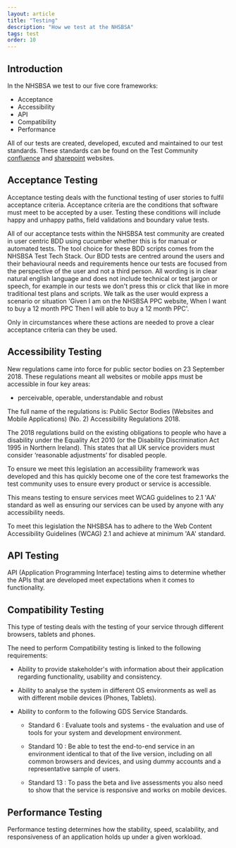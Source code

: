 ```yaml
---
layout: article
title: "Testing"
description: "How we test at the NHSBSA"
tags: test
order: 10
---
```


## Introduction

In the NHSBSA we test to our five core frameworks: 
- Acceptance 
- Accessibility
- API
- Compatibility
- Performance

All of our tests are created, developed, excuted and maintained to our test standards. 
These standards can be found on the Test Community [confluence](https://bsa2468.atlassian.net/wiki/spaces/CoP/pages/1706623220/NHSBSA+TEST+STANDARDS) and [sharepoint](https://nhsbsauk.sharepoint.com/sites/Digital872/SitePages/NHSBSA-Test-Standards.aspx) websites.

## Acceptance Testing

Acceptance testing deals with the functional testing of user stories to fulfil acceptance criteria. 
Acceptance criteria are the conditions that software must meet to be accepted by a user. 
Testing these conditions will include happy and unhappy paths, field validations and boundary value tests. 

All of our acceptance tests within the NHSBSA test community are created in user centric BDD using cucumber whether this is for manual or automated tests. The tool choice for these BDD scripts comes from the NHSBSA Test Tech Stack.​​​​​​​
Our BDD tests are centred around the users and their behavioural needs and requirements hence our tests are focused from the perspective of the user and not a third person.
All wording is in clear natural english language and does not include technical or test jargon or speech, for example in our tests we don't press this or click that like in more traditional test plans and scripts. 
We talk as the user would express a scenario or situation 'Given I am on the NHSBSA PPC website, When I want to buy a 12 month PPC Then I will able to buy a 12 month PPC'.

Only in circumstances where these actions are needed to prove a clear acceptance criteria can they be used.

## Accessibility Testing

New regulations came into force for public sector bodies on 23 September 2018. These regulations meant all websites or mobile apps must be accessible in four key areas: 
- perceivable, operable, understandable and robust

The full name of the regulations is: Public Sector Bodies (Websites and Mobile Applications) (No. 2) Accessibility Regulations 2018.

The 2018 regulations build on the existing obligations to people who have a disability under the Equality Act 2010 (or the Disability Discrimination Act 1995 in Northern Ireland). This states that all UK service providers must consider ‘reasonable adjustments’ for disabled people.

To ensure we meet this legislation an accessibility framework was developed and this has quickly become one of the core test frameworks the test community uses to ensure every product or service is accessible.

This means testing to ensure services meet WCAG guidelines to 2.1 'AA' standard as well as ensuring our services can be used by anyone with any accessibility needs.

To meet this legislation the NHSBSA has to adhere to the Web Content Accessibility Guidelines (WCAG) 2.1 and achieve at minimum 'AA' standard. 

## API Testing

API (Application Programming Interface) testing aims to determine whether the APIs that are developed meet expectations when it comes to functionality. 

## Compatibility Testing

This type of testing deals with the testing of your service through different browsers, tablets and phones.

The need to perform Compatibility testing is linked to the following requirements:

- Ability to provide stakeholder's with information about their application regarding functionality, usability and consistency.

- Ability to analyse the system in different OS environments as well as with different mobile devices (Phones, Tablets).

- Ability to conform to the following GDS Service Standards.

  - Standard 6 : Evaluate tools and systems - the evaluation and use of tools for your system and development environment.

  - Standard 10 : Be able to test the end-to-end service in an environment identical to that of the live version, including on all common browsers and devices, and using dummy accounts and a representative sample of users.

  - Standard 13 : To pass the beta and live assessments you also need to show that the service is responsive and works on mobile devices.

## Performance Testing

Performance testing determines how the stability, speed, scalability, and responsiveness of an application holds up under a given workload. 